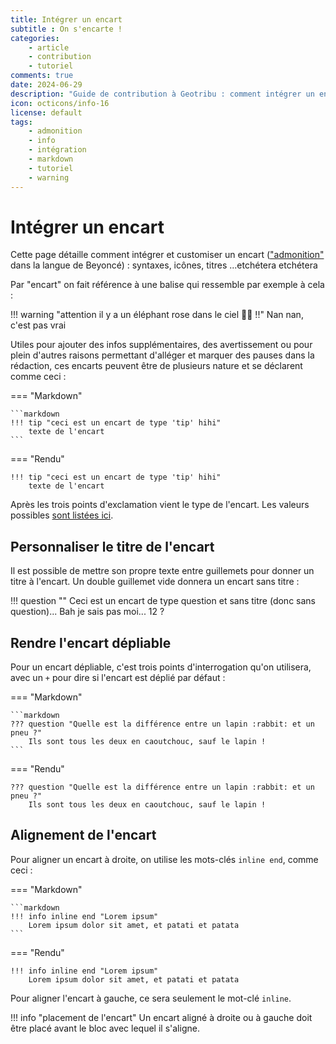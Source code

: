 ```yaml
---
title: Intégrer un encart
subtitle : On s'encarte !
categories:
    - article
    - contribution
    - tutoriel
comments: true
date: 2024-06-29
description: "Guide de contribution à Geotribu : comment intégrer un encart pour info, ou avertissement, ou autre"
icon: octicons/info-16
license: default
tags:
    - admonition
    - info
    - intégration
    - markdown
    - tutoriel
    - warning
---
```


# Intégrer un encart

Cette page détaille comment intégrer et customiser un encart (["admonition"](https://squidfunk.github.io/mkdocs-material/reference/admonitions/) dans la langue de Beyoncé) : syntaxes, icônes, titres ...etchétera etchétera

Par "encart" on fait référence à une balise qui ressemble par exemple à cela :

!!! warning "attention il y a un éléphant rose dans le ciel :elephant::purple_heart: !!"
    Nan nan, c'est pas vrai

Utiles pour ajouter des infos supplémentaires, des avertissement ou pour plein d'autres raisons permettant d'alléger et marquer des pauses dans la rédaction, ces encarts peuvent être de plusieurs nature et se déclarent comme ceci :

<!-- markdownlint-disable MD046 -->
=== "Markdown"

    ```markdown
    !!! tip "ceci est un encart de type 'tip' hihi"
        texte de l'encart
    ```

=== "Rendu"

    !!! tip "ceci est un encart de type 'tip' hihi"
        texte de l'encart
<!-- markdownlint-enable MD046 -->

Après les trois points d'exclamation vient le type de l'encart. Les valeurs possibles [sont listées ici](https://squidfunk.github.io/mkdocs-material/reference/admonitions/#supported-types).

## Personnaliser le titre de l'encart

Il est possible de mettre son propre texte entre guillemets pour donner un titre à l'encart. Un double guillemet vide donnera un encart sans titre :

!!! question ""
    Ceci est un encart de type question et sans titre (donc sans question)... Bah je sais pas moi... 12 ?

## Rendre l'encart dépliable

Pour un encart dépliable, c'est trois points d'interrogation qu'on utilisera, avec un `+` pour dire si l'encart est déplié par défaut :

<!-- markdownlint-disable MD046 -->
=== "Markdown"

    ```markdown
    ??? question "Quelle est la différence entre un lapin :rabbit: et un pneu ?"
        Ils sont tous les deux en caoutchouc, sauf le lapin !
    ```

=== "Rendu"

    ??? question "Quelle est la différence entre un lapin :rabbit: et un pneu ?"
        Ils sont tous les deux en caoutchouc, sauf le lapin !
<!-- markdownlint-enable MD046 -->

## Alignement de l'encart

Pour aligner un encart à droite, on utilise les mots-clés `inline end`, comme ceci :

<!-- markdownlint-disable MD046 -->
=== "Markdown"

    ```markdown
    !!! info inline end "Lorem ipsum"
        Lorem ipsum dolor sit amet, et patati et patata
    ```

=== "Rendu"

    !!! info inline end "Lorem ipsum"
        Lorem ipsum dolor sit amet, et patati et patata
<!-- markdownlint-enable MD046 -->

Pour aligner l'encart à gauche, ce sera seulement le mot-clé `inline`.

!!! info "placement de l'encart"
    Un encart aligné à droite ou à gauche doit être placé avant le bloc avec lequel il s'aligne.
